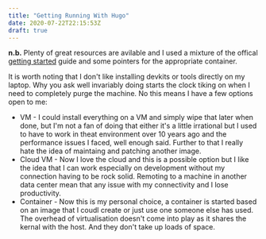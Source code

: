 ```yaml
---
title: "Getting Running With Hugo"
date: 2020-07-22T22:15:53Z
draft: true
---
```




**n.b.** Plenty of great resources are avilable and I used a mixture of the offical [getting started](https://gohugo.io/getting-started/quick-start/) guide and some pointers for the appropriate container. 

It is worth noting that I don't like installing devkits or tools directly on my laptop. Why you ask well invariably doing starts the clock tiking on when I need to completely purge the machine. No this means I have a few options open to me:
- VM - I could install everything on a VM and simply wipe that later when done, but I'm not a fan of doing that either it's a little irrational but I used to have to work in theat environment over 10 years ago and the performance issues I faced, well enough said. Further to that I really hate the idea of maintaing and patching another image. 
- Cloud VM - Now I love the cloud and this is a possible option but I like the idea that I can work especially on development without my connection having to be rock solid. Remoting to a machine in another data center mean that any issue with my connectivity and I lose productivity. 
- Container - Now this is my personal choice, a container is started based on an image that I coudl create or just use one someone else has used. The overhead of virtualisation doesn't come into play as it shares the kernal with the host. And they don't take up loads of space.
